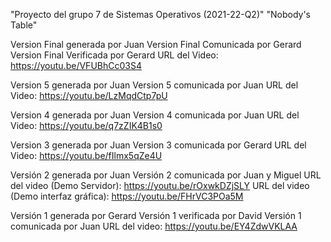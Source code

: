 "Proyecto del grupo 7 de Sistemas Operativos (2021-22-Q2)" 
"Nobody's Table" 

Version Final generada por Juan
Version Final Comunicada por Gerard
Version Final Verificada por Gerard
URL del Video: https://youtu.be/VFUBhCc03S4

Version 5 generada por Juan
Version 5 comunicada por Juan
URL del Video: https://youtu.be/LzMqdCtp7pU

Version 4 generada por Juan
Version 4 comunicada por Juan
URL del Video: https://youtu.be/q7zZIK4B1s0

Version 3 generada por Juan
Version 3 comunicada por Gerard
URL del Video: https://youtu.be/fIlmx5qZe4U

Versión 2 generada por Juan
Versión 2 comunicada por Juan y Miguel
URL del video (Demo Servidor): https://youtu.be/rOxwkDZjSLY
URL del video (Demo interfaz gráfica): https://youtu.be/FHrVC3POa5M

Versión 1 generada por Gerard
Versión 1 verificada por David
Versión 1 comunicada por Juan
URL del video: https://youtu.be/EY4ZdwVKLAA
